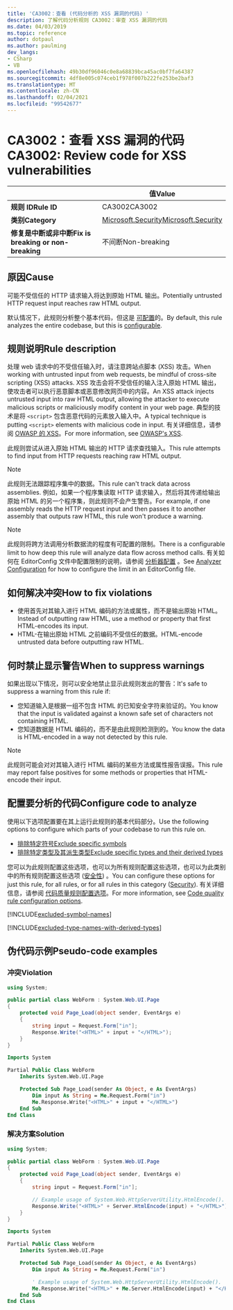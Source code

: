 ```yaml
---
title: 'CA3002：查看 (代码分析的 XSS 漏洞的代码) '
description: 了解代码分析规则 CA3002：审查 XSS 漏洞的代码
ms.date: 04/03/2019
ms.topic: reference
author: dotpaul
ms.author: paulming
dev_langs:
- CSharp
- VB
ms.openlocfilehash: 49b30df96046c0e8a68839bca45ac0bf7fa64387
ms.sourcegitcommit: 4df8e005c074ceb1f978f007b222fe253be2baf3
ms.translationtype: MT
ms.contentlocale: zh-CN
ms.lasthandoff: 02/04/2021
ms.locfileid: "99542677"
---
```

# <a name="ca3002-review-code-for-xss-vulnerabilities"></a><span data-ttu-id="cb5e5-103">CA3002：查看 XSS 漏洞的代码</span><span class="sxs-lookup"><span data-stu-id="cb5e5-103">CA3002: Review code for XSS vulnerabilities</span></span>

| | <span data-ttu-id="cb5e5-104">值</span><span class="sxs-lookup"><span data-stu-id="cb5e5-104">Value</span></span> |
|-|-|
| <span data-ttu-id="cb5e5-105">**规则 ID**</span><span class="sxs-lookup"><span data-stu-id="cb5e5-105">**Rule ID**</span></span> |<span data-ttu-id="cb5e5-106">CA3002</span><span class="sxs-lookup"><span data-stu-id="cb5e5-106">CA3002</span></span>|
| <span data-ttu-id="cb5e5-107">**类别**</span><span class="sxs-lookup"><span data-stu-id="cb5e5-107">**Category**</span></span> |[<span data-ttu-id="cb5e5-108">Microsoft.Security</span><span class="sxs-lookup"><span data-stu-id="cb5e5-108">Microsoft.Security</span></span>](security-warnings.md)|
| <span data-ttu-id="cb5e5-109">**修复是中断或非中断**</span><span class="sxs-lookup"><span data-stu-id="cb5e5-109">**Fix is breaking or non-breaking**</span></span> |<span data-ttu-id="cb5e5-110">不间断</span><span class="sxs-lookup"><span data-stu-id="cb5e5-110">Non-breaking</span></span>|

## <a name="cause"></a><span data-ttu-id="cb5e5-111">原因</span><span class="sxs-lookup"><span data-stu-id="cb5e5-111">Cause</span></span>

<span data-ttu-id="cb5e5-112">可能不受信任的 HTTP 请求输入将达到原始 HTML 输出。</span><span class="sxs-lookup"><span data-stu-id="cb5e5-112">Potentially untrusted HTTP request input reaches raw HTML output.</span></span>

<span data-ttu-id="cb5e5-113">默认情况下，此规则分析整个基本代码，但这是 [可配置](#configure-code-to-analyze)的。</span><span class="sxs-lookup"><span data-stu-id="cb5e5-113">By default, this rule analyzes the entire codebase, but this is [configurable](#configure-code-to-analyze).</span></span>

## <a name="rule-description"></a><span data-ttu-id="cb5e5-114">规则说明</span><span class="sxs-lookup"><span data-stu-id="cb5e5-114">Rule description</span></span>

<span data-ttu-id="cb5e5-115">处理 web 请求中的不受信任输入时，请注意跨站点脚本 (XSS) 攻击。</span><span class="sxs-lookup"><span data-stu-id="cb5e5-115">When working with untrusted input from web requests, be mindful of cross-site scripting (XSS) attacks.</span></span> <span data-ttu-id="cb5e5-116">XSS 攻击会将不受信任的输入注入原始 HTML 输出，使攻击者可以执行恶意脚本或恶意修改网页中的内容。</span><span class="sxs-lookup"><span data-stu-id="cb5e5-116">An XSS attack injects untrusted input into raw HTML output, allowing the attacker to execute malicious scripts or maliciously modify content in your web page.</span></span> <span data-ttu-id="cb5e5-117">典型的技术是将 `<script>` 包含恶意代码的元素放入输入中。</span><span class="sxs-lookup"><span data-stu-id="cb5e5-117">A typical technique is putting `<script>` elements with malicious code in input.</span></span> <span data-ttu-id="cb5e5-118">有关详细信息，请参阅 [OWASP 的 XSS](https://www.owasp.org/index.php/Cross-site_Scripting_(XSS))。</span><span class="sxs-lookup"><span data-stu-id="cb5e5-118">For more information, see [OWASP's XSS](https://www.owasp.org/index.php/Cross-site_Scripting_(XSS)).</span></span>

<span data-ttu-id="cb5e5-119">此规则尝试从进入原始 HTML 输出的 HTTP 请求查找输入。</span><span class="sxs-lookup"><span data-stu-id="cb5e5-119">This rule attempts to find input from HTTP requests reaching raw HTML output.</span></span>

> [!NOTE]
> <span data-ttu-id="cb5e5-120">此规则无法跟踪程序集中的数据。</span><span class="sxs-lookup"><span data-stu-id="cb5e5-120">This rule can't track data across assemblies.</span></span> <span data-ttu-id="cb5e5-121">例如，如果一个程序集读取 HTTP 请求输入，然后将其传递给输出原始 HTML 的另一个程序集，则此规则不会产生警告。</span><span class="sxs-lookup"><span data-stu-id="cb5e5-121">For example, if one assembly reads the HTTP request input and then passes it to another assembly that outputs raw HTML, this rule won't produce a warning.</span></span>

> [!NOTE]
> <span data-ttu-id="cb5e5-122">此规则将跨方法调用分析数据流的程度有可配置的限制。</span><span class="sxs-lookup"><span data-stu-id="cb5e5-122">There is a configurable limit to how deep this rule will analyze data flow across method calls.</span></span> <span data-ttu-id="cb5e5-123">有关如何在 EditorConfig 文件中配置限制的说明，请参阅 [分析器配置](https://github.com/dotnet/roslyn-analyzers/blob/master/docs/Analyzer%20Configuration.md#dataflow-analysis) 。</span><span class="sxs-lookup"><span data-stu-id="cb5e5-123">See [Analyzer Configuration](https://github.com/dotnet/roslyn-analyzers/blob/master/docs/Analyzer%20Configuration.md#dataflow-analysis) for how to configure the limit in an EditorConfig file.</span></span>

## <a name="how-to-fix-violations"></a><span data-ttu-id="cb5e5-124">如何解决冲突</span><span class="sxs-lookup"><span data-stu-id="cb5e5-124">How to fix violations</span></span>

- <span data-ttu-id="cb5e5-125">使用首先对其输入进行 HTML 编码的方法或属性，而不是输出原始 HTML。</span><span class="sxs-lookup"><span data-stu-id="cb5e5-125">Instead of outputting raw HTML, use a method or property that first HTML-encodes its input.</span></span>
- <span data-ttu-id="cb5e5-126">HTML-在输出原始 HTML 之前编码不受信任的数据。</span><span class="sxs-lookup"><span data-stu-id="cb5e5-126">HTML-encode untrusted data before outputting raw HTML.</span></span>

## <a name="when-to-suppress-warnings"></a><span data-ttu-id="cb5e5-127">何时禁止显示警告</span><span class="sxs-lookup"><span data-stu-id="cb5e5-127">When to suppress warnings</span></span>

<span data-ttu-id="cb5e5-128">如果出现以下情况，则可以安全地禁止显示此规则发出的警告：</span><span class="sxs-lookup"><span data-stu-id="cb5e5-128">It's safe to suppress a warning from this rule if:</span></span>

- <span data-ttu-id="cb5e5-129">您知道输入是根据一组不包含 HTML 的已知安全字符来验证的。</span><span class="sxs-lookup"><span data-stu-id="cb5e5-129">You know that the input is validated against a known safe set of characters not containing HTML.</span></span>
- <span data-ttu-id="cb5e5-130">您知道数据是 HTML 编码的，而不是由此规则检测到的。</span><span class="sxs-lookup"><span data-stu-id="cb5e5-130">You know the data is HTML-encoded in a way not detected by this rule.</span></span>

> [!NOTE]
> <span data-ttu-id="cb5e5-131">此规则可能会对对其输入进行 HTML 编码的某些方法或属性报告误报。</span><span class="sxs-lookup"><span data-stu-id="cb5e5-131">This rule may report false positives for some methods or properties that HTML-encode their input.</span></span>

## <a name="configure-code-to-analyze"></a><span data-ttu-id="cb5e5-132">配置要分析的代码</span><span class="sxs-lookup"><span data-stu-id="cb5e5-132">Configure code to analyze</span></span>

<span data-ttu-id="cb5e5-133">使用以下选项配置要在其上运行此规则的基本代码部分。</span><span class="sxs-lookup"><span data-stu-id="cb5e5-133">Use the following options to configure which parts of your codebase to run this rule on.</span></span>

- [<span data-ttu-id="cb5e5-134">排除特定符号</span><span class="sxs-lookup"><span data-stu-id="cb5e5-134">Exclude specific symbols</span></span>](#exclude-specific-symbols)
- [<span data-ttu-id="cb5e5-135">排除特定类型及其派生类型</span><span class="sxs-lookup"><span data-stu-id="cb5e5-135">Exclude specific types and their derived types</span></span>](#exclude-specific-types-and-their-derived-types)

<span data-ttu-id="cb5e5-136">您可以为此规则配置这些选项，也可以为所有规则配置这些选项，也可以为此类别中的所有规则配置这些选项 ([安全性](security-warnings.md)) 。</span><span class="sxs-lookup"><span data-stu-id="cb5e5-136">You can configure these options for just this rule, for all rules, or for all rules in this category ([Security](security-warnings.md)).</span></span> <span data-ttu-id="cb5e5-137">有关详细信息，请参阅 [代码质量规则配置选项](../code-quality-rule-options.md)。</span><span class="sxs-lookup"><span data-stu-id="cb5e5-137">For more information, see [Code quality rule configuration options](../code-quality-rule-options.md).</span></span>

[!INCLUDE[excluded-symbol-names](~/includes/code-analysis/excluded-symbol-names.md)]

[!INCLUDE[excluded-type-names-with-derived-types](~/includes/code-analysis/excluded-type-names-with-derived-types.md)]

## <a name="pseudo-code-examples"></a><span data-ttu-id="cb5e5-138">伪代码示例</span><span class="sxs-lookup"><span data-stu-id="cb5e5-138">Pseudo-code examples</span></span>

### <a name="violation"></a><span data-ttu-id="cb5e5-139">冲突</span><span class="sxs-lookup"><span data-stu-id="cb5e5-139">Violation</span></span>

```csharp
using System;

public partial class WebForm : System.Web.UI.Page
{
    protected void Page_Load(object sender, EventArgs e)
    {
        string input = Request.Form["in"];
        Response.Write("<HTML>" + input + "</HTML>");
    }
}
```

```vb
Imports System

Partial Public Class WebForm
    Inherits System.Web.UI.Page

    Protected Sub Page_Load(sender As Object, e As EventArgs)
        Dim input As String = Me.Request.Form("in")
        Me.Response.Write("<HTML>" + input + "</HTML>")
    End Sub
End Class
```

### <a name="solution"></a><span data-ttu-id="cb5e5-140">解决方案</span><span class="sxs-lookup"><span data-stu-id="cb5e5-140">Solution</span></span>

```csharp
using System;

public partial class WebForm : System.Web.UI.Page
{
    protected void Page_Load(object sender, EventArgs e)
    {
        string input = Request.Form["in"];

        // Example usage of System.Web.HttpServerUtility.HtmlEncode().
        Response.Write("<HTML>" + Server.HtmlEncode(input) + "</HTML>");
    }
}
```

```vb
Imports System

Partial Public Class WebForm
    Inherits System.Web.UI.Page

    Protected Sub Page_Load(sender As Object, e As EventArgs)
        Dim input As String = Me.Request.Form("in")

        ' Example usage of System.Web.HttpServerUtility.HtmlEncode().
        Me.Response.Write("<HTML>" + Me.Server.HtmlEncode(input) + "</HTML>")
    End Sub
End Class
```
